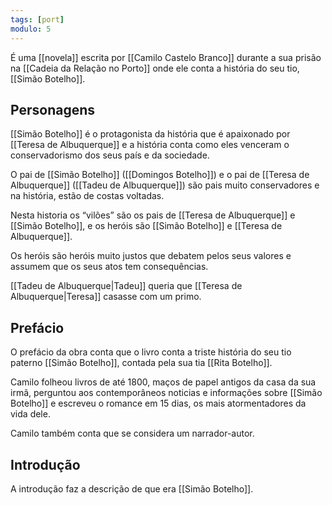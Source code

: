 ```yaml
---
tags: [port]
modulo: 5
---
```


É uma [[novela]] escrita por [[Camilo Castelo Branco]] durante a sua prisão na [[Cadeia da Relação no Porto]] onde ele conta a história do seu tio, [[Simão Botelho]].

## Personagens

[[Simão Botelho]] é o protagonista da história que é apaixonado por [[Teresa de Albuquerque]] e a história conta como eles venceram o conservadorismo dos seus país e da sociedade.

O pai de [[Simão Botelho]] ([[Domingos Botelho]]) e o pai de [[Teresa de Albuquerque]] ([[Tadeu de Albuquerque]]) são pais muito conservadores e na história, estão de costas voltadas.

Nesta historia os “vilões” são os pais de [[Teresa de Albuquerque]] e [[Simão Botelho]], e os heróis são [[Simão Botelho]] e [[Teresa de Albuquerque]].

Os heróis são heróis muito justos que debatem pelos seus valores e assumem que os seus atos tem consequências.

[[Tadeu de Albuquerque|Tadeu]] queria que [[Teresa de Albuquerque|Teresa]] casasse com um primo.

## Prefácio

O prefácio da obra conta que o livro conta a triste história do seu tio paterno [[Simão Botelho]], contada pela sua tia [[Rita Botelho]].

Camilo folheou livros de até 1800, maços de papel antigos da casa da sua irmã, perguntou aos contemporâneos noticias e informações sobre [[Simão Botelho]] e escreveu o romance em 15 dias, os mais atormentadores da vida dele.

Camilo também conta que se considera um narrador-autor.

## Introdução

A introdução faz a descrição de que era [[Simão Botelho]].